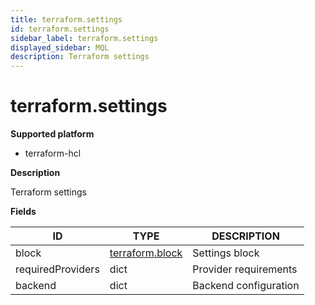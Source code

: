 ```yaml
---
title: terraform.settings
id: terraform.settings
sidebar_label: terraform.settings
displayed_sidebar: MQL
description: Terraform settings
---
```


# terraform.settings

**Supported platform**

- terraform-hcl

**Description**

Terraform settings

**Fields**

| ID                | TYPE                                  | DESCRIPTION           |
| ----------------- | ------------------------------------- | --------------------- |
| block             | [terraform.block](terraform.block.md) | Settings block        |
| requiredProviders | dict                                  | Provider requirements |
| backend           | dict                                  | Backend configuration |
